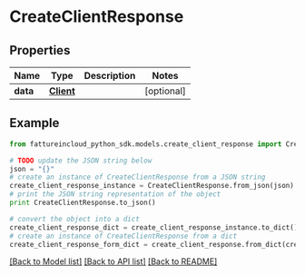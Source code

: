 # CreateClientResponse


## Properties
Name | Type | Description | Notes
------------ | ------------- | ------------- | -------------
**data** | [**Client**](Client.md) |  | [optional] 

## Example

```python
from fattureincloud_python_sdk.models.create_client_response import CreateClientResponse

# TODO update the JSON string below
json = "{}"
# create an instance of CreateClientResponse from a JSON string
create_client_response_instance = CreateClientResponse.from_json(json)
# print the JSON string representation of the object
print CreateClientResponse.to_json()

# convert the object into a dict
create_client_response_dict = create_client_response_instance.to_dict()
# create an instance of CreateClientResponse from a dict
create_client_response_form_dict = create_client_response.from_dict(create_client_response_dict)
```
[[Back to Model list]](../README.md#documentation-for-models) [[Back to API list]](../README.md#documentation-for-api-endpoints) [[Back to README]](../README.md)


